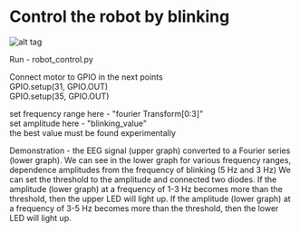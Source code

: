 # Control the robot by blinking
![alt tag](https://github.com/Ildaron/EEGwithRaspberryPI/blob/master/Robot_control/Supplementary%20files/fig.1.jpg "general view")

Run - robot_control.py   

Connect motor to GPIO in the next points  
GPIO.setup(31, GPIO.OUT)  
GPIO.setup(35, GPIO.OUT)  

set frequency range here - "fourier Transform[0:3]"  
set amplitude here - "blinking_value"   
the best value must be found experimentally    

Demonstration - the EEG signal (upper graph) converted to a Fourier series (lower graph). We can see in the lower graph for  various frequency ranges, dependence amplitudes from the frequency of  blinking (5 Hz and 3 Hz)
We can set the threshold to the amplitude and connected two diodes. If the amplitude (lower graph) at a frequency of 1-3 Hz becomes more than the threshold, then the upper LED will light up.
If the amplitude (lower graph)  at a frequency of 3-5 Hz becomes more than the threshold, then the lower LED will light up.
